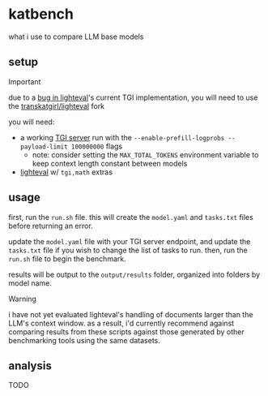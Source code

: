 # katbench
what i use to compare LLM base models

## setup

> [!IMPORTANT]
> due to a [bug in lighteval](https://github.com/huggingface/lighteval/pull/502)'s current TGI implementation, you will need to use the [transkatgirl/lighteval](https://github.com/transkatgirl/lighteval) fork

you will need:

- a working [TGI server](https://huggingface.co/docs/text-generation-inference/en/index) run with the `--enable-prefill-logprobs --payload-limit 100000000` flags
	- note: consider setting the `MAX_TOTAL_TOKENS` environment variable to keep context length constant between models
- [lighteval](https://huggingface.co/docs/lighteval/index) w/ `tgi,math` extras

## usage

first, run the `run.sh` file. this will create the `model.yaml` and `tasks.txt` files before returning an error.

update the `model.yaml` file with your TGI server endpoint, and update the `tasks.txt` file if you wish to change the list of tasks to run. then, run the `run.sh` file to begin the benchmark.

results will be output to the `output/results` folder, organized into folders by model name.

> [!WARNING]
> i have not yet evaluated lighteval's handling of documents larger than the LLM's context window. as a result, i'd currently recommend against comparing results from these scripts against those generated by other benchmarking tools using the same datasets.

## analysis

TODO